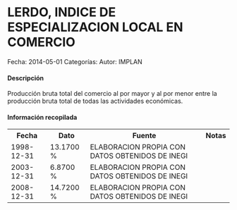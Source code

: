 LERDO, INDICE DE ESPECIALIZACION LOCAL EN COMERCIO
=====

Fecha: 2014-05-01
Categorías: 
Autor: IMPLAN

#### Descripción

Producción bruta total del comercio al por mayor y al por menor entre la producción bruta total de todas las actividades económicas.

#### Información recopilada

<table class="table table-hover table-bordered">
  <tr><th>Fecha</th><th>Dato</th><th>Fuente</th><th>Notas</th></tr>
  <tr><td>1998-12-31</td><td>13.1700 %</td><td>ELABORACION PROPIA CON DATOS OBTENIDOS DE INEGI</td><td></td></tr>
  <tr><td>2003-12-31</td><td>6.8700 %</td><td>ELABORACION PROPIA CON DATOS OBTENIDOS DE INEGI</td><td></td></tr>
  <tr><td>2008-12-31</td><td>14.7200 %</td><td>ELABORACION PROPIA CON DATOS OBTENIDOS DE INEGI</td><td></td></tr>
</table>
